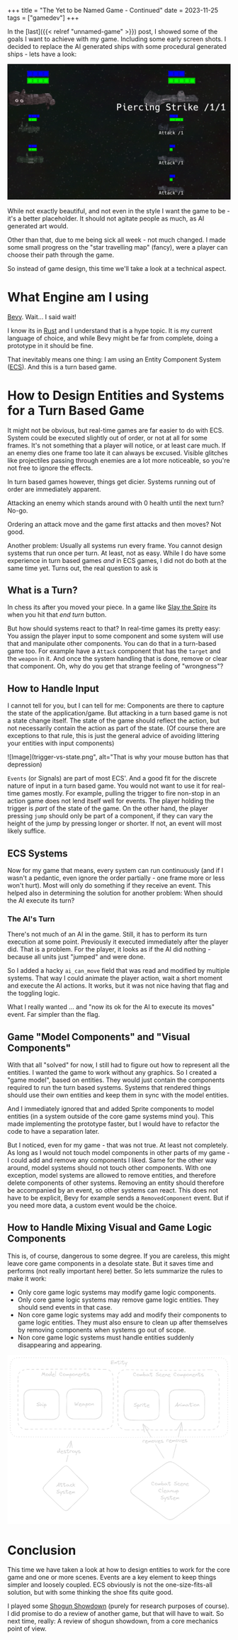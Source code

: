 +++
title = "The Yet to be Named Game - Continued"
date = 2023-11-25
tags = ["gamedev"]
+++

In the [last]({{< relref "unnamed-game" >}}) post, I showed some of the goals I want to achieve with my game. Including some early screen shots. I decided to replace the AI generated ships with some procedural generated ships - lets have a look:

![Image](procedural-ships.png)

While not exactly beautiful, and not even in the style I want the game to be - it's a better placeholder. It should not agitate people as much, as AI generated art would.

Other than that, due to me being sick all week - not much changed. I made some small progress on the "star travelling map" (fancy), were a player can choose their path through the game.

So instead of game design, this time we'll take a look at a technical aspect.

# What Engine am I using
[Bevy](https://bevyengine.org/). Wait... I said wait!

I know its in [Rust](https://www.rust-lang.org/) and I understand that is a hype topic. It is my current language of choice, and while Bevy might be far from complete, doing a prototype in it should be fine.
 
That inevitably means one thing: I am using an Entity Component System ([ECS](https://en.wikipedia.org/wiki/Entity_component_system)). And this is a turn based game.

# How to Design Entities and Systems for a Turn Based Game
It might not be obvious, but real-time games are far easier to do with ECS. System could be executed slightly out of order, or not at all for some frames. It's not something that a player will notice, or at least care much. If an enemy dies one frame too late it can always be excused. Visible glitches like projectiles passing through enemies are a lot more noticeable, so you're not free to ignore the effects.

In turn based games however, things get dicier. Systems running out of order are immediately apparent. 

Attacking an enemy which stands around with 0 health until the next turn? No-go. 

Ordering an attack move and the game first attacks and then moves? Not good.

Another problem: Usually all systems run every frame. You cannot design systems that run once per turn. At least, not as easy. While I do have some experience in turn based games *and* in ECS games, I did not do both at the same time yet. Turns out, the real question to ask is

## What is a Turn?
In chess its after you moved your piece. In a game like [Slay the Spire](https://store.steampowered.com/app/646570/Slay_the_Spire/) its when you hit that *end turn* button.

But how should systems react to that? In real-time games its pretty easy: You assign the player input to some component and some system will use that and manipulate other components. You can do that in a turn-based game too. For example have a `Attack` component that has the `target` and the `weapon` in it. And once the system handling that is done, remove or clear that component. Oh, why do you get that strange feeling of "wrongness"?

## How to Handle Input
I cannot tell for you, but I can tell for me: Components are there to capture the state of the application/game. But attacking in a turn based game is not a state change itself. The state of the game should reflect the action, but not necessarily contain the action as part of the state. (Of course there are exceptions to that rule, this is just the general advice of avoiding littering your entities with input components)


![Image](trigger-vs-state.png", alt="That is why your mouse button has that depression)

`Events` (or Signals) are part of most ECS'. And a good fit for the discrete nature of input in a turn based game. You would not want to use it for real-time games mostly. For example, pulling the trigger to fire non-stop in an action game does not lend itself well for events. The player holding the trigger is *part* of the state of the game. On the other hand, the player pressing `jump` should only be part of a component, if they can vary the height of the jump by pressing longer or shorter. If not, an event will most likely suffice.

## ECS Systems
Now for my game that means, every system can run continuously (and if I wasn't a pedantic, even ignore the order partially - one frame more or less won't hurt). Most will only do something if they receive an event. This helped also in determining the solution for another problem: When should the AI execute its turn?

### The AI's Turn
There's not much of an AI in the game. Still, it has to perform its turn execution at some point. Previously it executed immediately after the player did. That is a problem. For the player, it looks as if the AI did nothing - because all units just "jumped" and were done.

So I added a hacky `ai_can_move` field that was read and modified by multiple systems. That way I could animate the player action, wait a short moment and execute the AI actions. It works, but it was not nice having that flag and the toggling logic.

What I really wanted ... and "now its ok for the AI to execute its moves" event. Far simpler than the flag.

## Game "Model Components" and "Visual Components"
With that all "solved" for now, I still had to figure out how to represent all the entities. I wanted the game to work without any graphics. So I created a "game model", based on entities. They would just contain the components required to run the turn based systems. Systems that rendered things should use their own entities and keep them in sync with the model entities.

And I immediately ignored that and added Sprite components to model entities (in a system outside of the core game systems mind you). This made implementing the prototype faster, but I would have to refactor the code to have a separation later.

But I noticed, even for my game - that was not true. At least not completely. As long as I would not touch model components in other parts of my game - I could add and remove any components I liked. Same for the other way around, model systems should not touch other components. With one exception, model systems are allowed to remove entities, and therefore delete components of other systems. Removing an entity should therefore be accompanied by an event, so other systems can react. This does not have to be explicit, Bevy for example sends a `RemovedComponent` event. But if you need more data, a custom event would be the choice.

## How to Handle Mixing Visual and Game Logic Components
This is, of course, dangerous to some degree. If you are careless, this might leave core game components in a desolate state. But it saves time and performs (not really important here) better. So lets summarize the rules to make it work:
* Only core game logic systems may modify game logic components.
* Only core game logic systems may remove game logic entities. They should send events in that case.
* Non core game logic systems may add and modify their components to game logic entities. They must also ensure to clean up after themselves by removing components when systems go out of scope.
* Non core game logic systems must handle entities suddenly disappearing and appearing.

![Image](data-model.png)

# Conclusion
This time we have taken a look at how to design entities to work for the core game and one or more scenes. Events are a key element to keep things simpler and loosely coupled. ECS obviously is not the one-size-fits-all solution, but with some thinking the shoe fits quite good.

I played some [Shogun Showdown](https://store.steampowered.com/app/2084000/Shogun_Showdown/) (purely for research purposes of course). I did promise to do a review of another game, but that will have to wait. So next time, really: A review of shogun showdown, from a core mechanics point of view.

